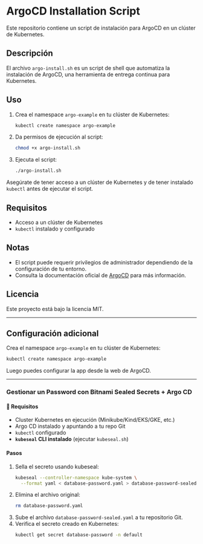 # ArgoCD Installation Script

Este repositorio contiene un script de instalación para ArgoCD en un clúster de Kubernetes.

## Descripción

El archivo `argo-install.sh` es un script de shell que automatiza la instalación de ArgoCD, una herramienta de entrega continua para Kubernetes.


## Uso

1. Crea el namespace `argo-example` en tu clúster de Kubernetes:
   ```bash
   kubectl create namespace argo-example
   ```

2. Da permisos de ejecución al script:
   ```bash
   chmod +x argo-install.sh
   ```

3. Ejecuta el script:
   ```bash
   ./argo-install.sh
   ```

Asegúrate de tener acceso a un clúster de Kubernetes y de tener instalado `kubectl` antes de ejecutar el script.

## Requisitos
- Acceso a un clúster de Kubernetes
- `kubectl` instalado y configurado

## Notas
- El script puede requerir privilegios de administrador dependiendo de la configuración de tu entorno.
- Consulta la documentación oficial de [ArgoCD](https://argo-cd.readthedocs.io/) para más información.

## Licencia
Este proyecto está bajo la licencia MIT.

---


## Configuración adicional

Crea el namespace `argo-example` en tu clúster de Kubernetes:

```bash
kubectl create namespace argo-example


```

Luego puedes configurar la app desde la web de ArgoCD.

---

### Gestionar un Password con Bitnami Sealed Secrets + Argo CD

#### 📌 Requisitos

- Cluster Kubernetes en ejecución (Minikube/Kind/EKS/GKE, etc.)
- Argo CD instalado y apuntando a tu repo Git
- `kubectl` configurado
- **`kubeseal` CLI instalado** (ejecutar `kubeseal.sh`)

#### Pasos

1. Sella el secreto usando kubeseal:
   ```bash
   kubeseal --controller-namespace kube-system \
     --format yaml < database-password.yaml > database-password-sealed.yaml
   ```
2. Elimina el archivo original:
   ```bash
   rm database-password.yaml
   ```
3. Sube el archivo `database-password-sealed.yaml` a tu repositorio Git.
4. Verifica el secreto creado en Kubernetes:
   ```bash
   kubectl get secret database-password -n default
   
   ```

